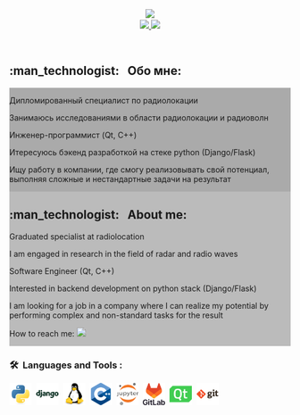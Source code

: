 <div id="header" align="center">
  <img src="https://media.giphy.com/media/13HBDT4QSTpveU/giphy.gif" width="200"/>
</div>
<div id="badges" align=center>
  <a href="https://hh.ru/applicant/resumes/view?resume=47ac449fff0926a2fb0039ed1f353146627a70">
    <img src="https://img.shields.io/badge/HH-%D0%A0%D0%B5%D0%B7%D1%8E%D0%BC%D0%B5-red?style=social&logo=HeadHunter" width="100"/>
  </a>
  <a href="https://t.me/noctue">
    <img src="https://img.shields.io/badge/Telegram-noctue-blue?style=social&logo=Telegram" width="150"/>
  </a>
</div>
<p align="center"><img src="https://komarev.com/ghpvc/?username=Maltsew&style=flat-square&color=blue" alt=""/></p>

###
<h2>:man_technologist: &nbsp; Обо мне:</h2>
<div class="row">
  <div class="column" style="background-color:#aaa;">
    <p>Дипломированный специалист по радиолокации</p>
    <p>Занимаюсь исследованиями в области радиолокации и радиоволн</p>
    <p>Инженер-программист (Qt, C++)</p>
    <p>Итересуюсь бэкенд разработкой на стеке python (Django/Flask)</p>
    <p>Ищу работу в компании, где смогу реализовывать свой потенциал, выполняя сложные и нестандартные задачи на результат</p>
  </div>
  <div class="column" style="background-color:#bbb;">
    <h2>:man_technologist: &nbsp; About me:</h2>
    <p>Graduated specialist at radiolocation</p>
    <p>I am engaged in research in the field of radar and radio waves</p>
    <p>Software Engineer (Qt, C++)</p>
    <p>Interested in backend development on python stack (Django/Flask)</p>
    <p>I am looking for a job in a company where I can realize my potential by performing complex and non-standard tasks for the result</p>
    <p>How to reach me: <a href="mailto:maltsew.na@gmail.com?subject=Jobs">
    <img src="https://img.shields.io/badge/Gmail-send%20me%20an%20email-blue?style=social&logo=Gmail"/>
  </a>
</p>
</div>

### 🛠 &nbsp;Languages and Tools :
<p>
<img src="https://github.com/devicons/devicon/blob/master/icons/python/python-original.svg" title="Python" alt="Python" width="40" height="40"/>&nbsp;
<img src="https://github.com/devicons/devicon/blob/master/icons/django/django-plain-wordmark.svg" title="Django" alt="Django" width="40" height="40"/>&nbsp;
<img src="https://github.com/devicons/devicon/blob/master/icons/linux/linux-original.svg" title="Linux" alt="Linux" width="40" height="40"/>&nbsp;
<img src="https://github.com/devicons/devicon/blob/master/icons/cplusplus/cplusplus-original.svg" title="Cplusplus" alt="Cplusplus" width="40" height="40"/>&nbsp;
<img src="https://github.com/devicons/devicon/blob/master/icons/jupyter/jupyter-original-wordmark.svg" title="Jupyter" alt="Jupyter" width="40" height="40"/>&nbsp;
<img src="https://github.com/devicons/devicon/blob/master/icons/gitlab/gitlab-original-wordmark.svg" title="Gitlab" alt="Gitlab" width="40" height="40"/>&nbsp;
<img src="https://github.com/devicons/devicon/blob/master/icons/qt/qt-original.svg" title="Qt" alt="Qt" width="40" height="40"/>&nbsp;
<img src="https://github.com/devicons/devicon/blob/master/icons/git/git-original-wordmark.svg" title="Git" alt="Git" width="40" height="40"/>&nbsp;

<!--
- 🔭 I’m currently working on ...
- 🌱 I’m currently learning ...
- 👯 I’m looking to collaborate on ...
- 🤔 I’m looking for help with ...
- 💬 Ask me about ...
- 📫 How to reach me: ...
- 😄 Pronouns: ...
- ⚡ Fun fact: ...
-->
